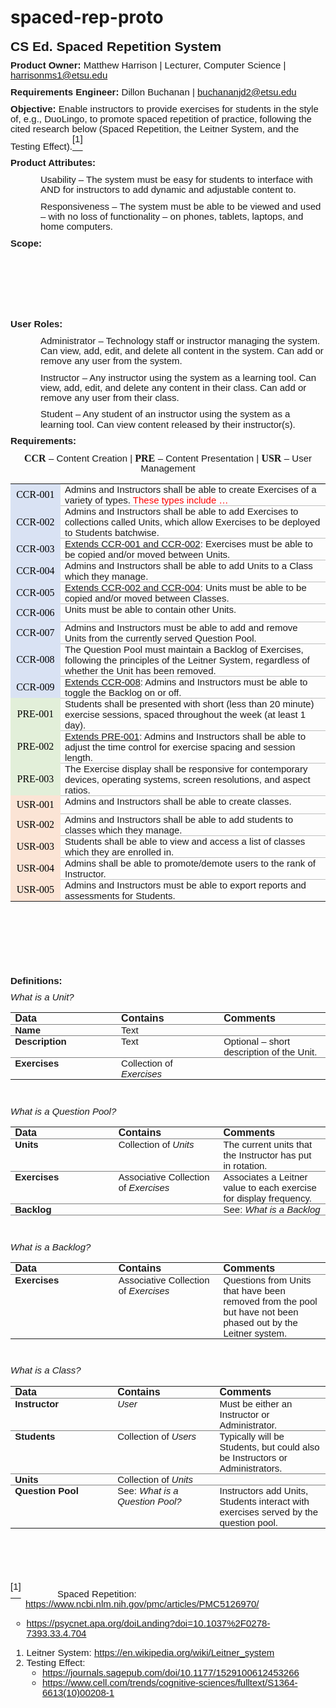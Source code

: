 # spaced-rep-proto

<p style='margin-top:0in;margin-right:0in;margin-bottom:8.0pt;margin-left:0in;line-height:107%;font-size:15px;font-family:"Calibri",sans-serif;'><strong><span style="font-size:21px;line-height:107%;">CS Ed. Spaced Repetition System</span></strong></p>
<p style='margin-top:0in;margin-right:0in;margin-bottom:8.0pt;margin-left:0in;line-height:107%;font-size:15px;font-family:"Calibri",sans-serif;'><strong>Product Owner:</strong> Matthew Harrison | Lecturer, Computer Science | <a href="mailto:harrisonms1@etsu.edu">harrisonms1@etsu.edu</a></p>
<p style='margin-top:0in;margin-right:0in;margin-bottom:8.0pt;margin-left:0in;line-height:107%;font-size:15px;font-family:"Calibri",sans-serif;'><strong>Requirements Engineer:</strong> Dillon Buchanan | <a href="mailto:buchananjd2@etsu.edu">buchananjd2@etsu.edu</a></p>
<p style='margin-top:0in;margin-right:0in;margin-bottom:8.0pt;margin-left:0in;line-height:107%;font-size:15px;font-family:"Calibri",sans-serif;'><strong>Objective:</strong> Enable instructors to provide exercises for students in the style of, e.g., DuoLingo, to promote spaced repetition of practice, following the cited research below (Spaced Repetition, the Leitner System, and the Testing Effect).<a href="#_ftn1" name="_ftnref1" title=""><span style="vertical-align:super;"><span style="vertical-align:super;"><span style='font-size:15px;line-height:107%;font-family:"Calibri",sans-serif;'>[1]</span></span></span></a></p>
<p style='margin-top:0in;margin-right:0in;margin-bottom:8.0pt;margin-left:0in;line-height:107%;font-size:15px;font-family:"Calibri",sans-serif;'><strong>Product Attributes:</strong></p>
<p style='margin-top:0in;margin-right:0in;margin-bottom:8.0pt;margin-left:.5in;line-height:107%;font-size:15px;font-family:"Calibri",sans-serif;'>Usability &ndash; The system must be easy for students to interface with AND for instructors to add dynamic and adjustable content to.</p>
<p style='margin-top:0in;margin-right:0in;margin-bottom:8.0pt;margin-left:.5in;line-height:107%;font-size:15px;font-family:"Calibri",sans-serif;'>Responsiveness &ndash; The system must be able to be viewed and used &ndash; with no loss of functionality &ndash; on phones, tablets, laptops, and home computers.</p>
<p style='margin-top:0in;margin-right:0in;margin-bottom:8.0pt;margin-left:0in;line-height:107%;font-size:15px;font-family:"Calibri",sans-serif;'><strong>Scope:</strong></p>
<p style='margin-top:0in;margin-right:0in;margin-bottom:8.0pt;margin-left:0in;line-height:107%;font-size:15px;font-family:"Calibri",sans-serif;'>&nbsp;</p>
<p><strong><span style='font-size:15px;line-height:107%;font-family:"Calibri",sans-serif;'><br>&nbsp;</span></strong></p>
<p style='margin-top:0in;margin-right:0in;margin-bottom:8.0pt;margin-left:0in;line-height:107%;font-size:15px;font-family:"Calibri",sans-serif;'><strong>&nbsp;</strong></p>
<p style='margin-top:0in;margin-right:0in;margin-bottom:8.0pt;margin-left:0in;line-height:107%;font-size:15px;font-family:"Calibri",sans-serif;'><strong>User Roles:</strong></p>
<p style='margin-top:0in;margin-right:0in;margin-bottom:8.0pt;margin-left:.5in;line-height:107%;font-size:15px;font-family:"Calibri",sans-serif;'>Administrator &ndash; Technology staff or instructor managing the system. Can view, add, edit, and delete all content in the system. Can add or remove any user from the system.</p>
<p style='margin-top:0in;margin-right:0in;margin-bottom:8.0pt;margin-left:.5in;line-height:107%;font-size:15px;font-family:"Calibri",sans-serif;'>Instructor &ndash; Any instructor using the system as a learning tool. Can view, add, edit, and delete any content in their class. Can add or remove any user from their class.</p>
<p style='margin-top:0in;margin-right:0in;margin-bottom:8.0pt;margin-left:.5in;line-height:107%;font-size:15px;font-family:"Calibri",sans-serif;'>Student &ndash; Any student of an instructor using the system as a learning tool. Can view content released by their instructor(s).</p>
<p style='margin-top:0in;margin-right:0in;margin-bottom:8.0pt;margin-left:0in;line-height:107%;font-size:15px;font-family:"Calibri",sans-serif;'><strong>Requirements:</strong></p>
<p style='margin-top:0in;margin-right:0in;margin-bottom:8.0pt;margin-left:0in;line-height:107%;font-size:15px;font-family:"Calibri",sans-serif;text-align:center;'><strong><span style="font-size:16px;line-height:107%;font-family:Consolas;">CCR</span></strong><span style="font-size:16px;line-height:107%;">&nbsp;</span>&ndash; Content Creation | <strong><span style="font-size:16px;line-height:107%;font-family:Consolas;">PRE</span></strong><span style="font-size:16px;line-height:107%;">&nbsp;</span>&ndash; Content Presentation | <strong><span style="font-size:16px;line-height:107%;font-family:Consolas;">USR</span></strong><span style="font-size:16px;line-height:107%;">&nbsp;</span>&ndash; User Management</p>
<table style="border-collapse:collapse;border:none;">
    <tbody>
        <tr>
            <td style="width:58.5pt;border:none;background:#D9E2F3;padding:0in 5.4pt 0in 5.4pt;height:.3in;">
                <p style='margin-top:0in;margin-right:0in;margin-bottom:0in;margin-left:0in;line-height:normal;font-size:15px;font-family:"Calibri",sans-serif;text-align:center;'><span style="font-size:16px;font-family:Consolas;color:black;">CCR-001</span></p>
            </td>
            <td style="width: 409.5pt;border-color: windowtext currentcolor rgb(191, 191, 191);border-style: solid none;border-width: 1pt medium;padding: 0in 5.4pt;height: 0.3in;vertical-align: top;">
                <p style='margin-top:0in;margin-right:0in;margin-bottom:0in;margin-left:0in;line-height:normal;font-size:15px;font-family:"Calibri",sans-serif;'>Admins and Instructors shall be able to create Exercises of a variety of types. <span style="color:red;">These types include &hellip;</span></p>
            </td>
        </tr>
        <tr>
            <td style="width:58.5pt;border:none;background:#D9E2F3;padding:0in 5.4pt 0in 5.4pt;height:.3in;">
                <p style='margin-top:0in;margin-right:0in;margin-bottom:0in;margin-left:0in;line-height:normal;font-size:15px;font-family:"Calibri",sans-serif;text-align:center;'><span style="font-size:16px;font-family:Consolas;color:black;">CCR-002</span></p>
            </td>
            <td style="width: 409.5pt;border-color: currentcolor currentcolor rgb(191, 191, 191);border-style: none none solid;border-width: medium medium 1pt;border-image: none 100% / 1 / 0 stretch;padding: 0in 5.4pt;height: 0.3in;vertical-align: top;">
                <p style='margin-top:0in;margin-right:0in;margin-bottom:0in;margin-left:0in;line-height:normal;font-size:15px;font-family:"Calibri",sans-serif;'>Admins and Instructors shall be able to add Exercises to collections called Units, which allow Exercises to be deployed to Students batchwise.</p>
            </td>
        </tr>
        <tr>
            <td style="width:58.5pt;border:none;background:#D9E2F3;padding:0in 5.4pt 0in 5.4pt;height:.3in;">
                <p style='margin-top:0in;margin-right:0in;margin-bottom:0in;margin-left:0in;line-height:normal;font-size:15px;font-family:"Calibri",sans-serif;text-align:center;'><span style="font-size:16px;font-family:Consolas;color:black;">CCR-003</span></p>
            </td>
            <td style="width: 409.5pt;border-color: currentcolor currentcolor rgb(191, 191, 191);border-style: none none solid;border-width: medium medium 1pt;border-image: none 100% / 1 / 0 stretch;padding: 0in 5.4pt;height: 0.3in;vertical-align: top;">
                <p style='margin-top:0in;margin-right:0in;margin-bottom:0in;margin-left:0in;line-height:normal;font-size:15px;font-family:"Calibri",sans-serif;'><u>Extends CCR-001 and CCR-002</u>: Exercises must be able to be copied and/or moved between Units.</p>
            </td>
        </tr>
        <tr>
            <td style="width:58.5pt;border:none;background:#D9E2F3;padding:0in 5.4pt 0in 5.4pt;height:.3in;">
                <p style='margin-top:0in;margin-right:0in;margin-bottom:0in;margin-left:0in;line-height:normal;font-size:15px;font-family:"Calibri",sans-serif;text-align:center;'><span style="font-size:16px;font-family:Consolas;color:black;">CCR-004</span></p>
            </td>
            <td style="width: 409.5pt;border-color: currentcolor currentcolor rgb(191, 191, 191);border-style: none none solid;border-width: medium medium 1pt;border-image: none 100% / 1 / 0 stretch;padding: 0in 5.4pt;height: 0.3in;vertical-align: top;">
                <p style='margin-top:0in;margin-right:0in;margin-bottom:0in;margin-left:0in;line-height:normal;font-size:15px;font-family:"Calibri",sans-serif;'>Admins and Instructors shall be able to add Units to a Class which they manage.</p>
            </td>
        </tr>
        <tr>
            <td style="width:58.5pt;border:none;background:#D9E2F3;padding:0in 5.4pt 0in 5.4pt;height:.3in;">
                <p style='margin-top:0in;margin-right:0in;margin-bottom:0in;margin-left:0in;line-height:normal;font-size:15px;font-family:"Calibri",sans-serif;text-align:center;'><span style="font-size:16px;font-family:Consolas;color:black;">CCR-005</span></p>
            </td>
            <td style="width: 409.5pt;border-color: currentcolor currentcolor rgb(191, 191, 191);border-style: none none solid;border-width: medium medium 1pt;border-image: none 100% / 1 / 0 stretch;padding: 0in 5.4pt;height: 0.3in;vertical-align: top;">
                <p style='margin-top:0in;margin-right:0in;margin-bottom:0in;margin-left:0in;line-height:normal;font-size:15px;font-family:"Calibri",sans-serif;'><u>Extends CCR-002 and CCR-004</u>: Units must be able to be copied and/or moved between Classes.</p>
            </td>
        </tr>
        <tr>
            <td style="width:58.5pt;border:none;background:#D9E2F3;padding:0in 5.4pt 0in 5.4pt;height:.3in;">
                <p style='margin-top:0in;margin-right:0in;margin-bottom:0in;margin-left:0in;line-height:normal;font-size:15px;font-family:"Calibri",sans-serif;text-align:center;'><span style="font-size:16px;font-family:Consolas;color:black;">CCR-006</span></p>
            </td>
            <td style="width: 409.5pt;border-color: currentcolor currentcolor rgb(191, 191, 191);border-style: none none solid;border-width: medium medium 1pt;border-image: none 100% / 1 / 0 stretch;padding: 0in 5.4pt;height: 0.3in;vertical-align: top;">
                <p style='margin-top:0in;margin-right:0in;margin-bottom:0in;margin-left:0in;line-height:normal;font-size:15px;font-family:"Calibri",sans-serif;'>Units must be able to contain other Units.</p>
            </td>
        </tr>
        <tr>
            <td style="width:58.5pt;border:none;background:#D9E2F3;padding:0in 5.4pt 0in 5.4pt;height:.3in;">
                <p style='margin-top:0in;margin-right:0in;margin-bottom:0in;margin-left:0in;line-height:normal;font-size:15px;font-family:"Calibri",sans-serif;text-align:center;'><span style="font-size:16px;font-family:Consolas;color:black;">CCR-007</span></p>
            </td>
            <td style="width: 409.5pt;border-color: currentcolor currentcolor rgb(191, 191, 191);border-style: none none solid;border-width: medium medium 1pt;border-image: none 100% / 1 / 0 stretch;padding: 0in 5.4pt;height: 0.3in;vertical-align: top;">
                <p style='margin-top:0in;margin-right:0in;margin-bottom:0in;margin-left:0in;line-height:normal;font-size:15px;font-family:"Calibri",sans-serif;'>Admins and Instructors must be able to add and remove Units from the currently served Question Pool.</p>
            </td>
        </tr>
        <tr>
            <td style="width:58.5pt;border:none;background:#D9E2F3;padding:0in 5.4pt 0in 5.4pt;height:.3in;">
                <p style='margin-top:0in;margin-right:0in;margin-bottom:0in;margin-left:0in;line-height:normal;font-size:15px;font-family:"Calibri",sans-serif;text-align:center;'><span style="font-size:16px;font-family:Consolas;color:black;">CCR-008</span></p>
            </td>
            <td style="width: 409.5pt;border-color: currentcolor currentcolor rgb(191, 191, 191);border-style: none none solid;border-width: medium medium 1pt;border-image: none 100% / 1 / 0 stretch;padding: 0in 5.4pt;height: 0.3in;vertical-align: top;">
                <p style='margin-top:0in;margin-right:0in;margin-bottom:0in;margin-left:0in;line-height:normal;font-size:15px;font-family:"Calibri",sans-serif;'>The Question Pool must maintain a Backlog of Exercises, following the principles of the Leitner System, regardless of whether the Unit has been removed.</p>
            </td>
        </tr>
        <tr>
            <td style="width:58.5pt;border:none;background:#D9E2F3;padding:0in 5.4pt 0in 5.4pt;height:.3in;">
                <p style='margin-top:0in;margin-right:0in;margin-bottom:0in;margin-left:0in;line-height:normal;font-size:15px;font-family:"Calibri",sans-serif;text-align:center;'><span style="font-size:16px;font-family:Consolas;color:black;">CCR-009</span></p>
            </td>
            <td style="width: 409.5pt;border-color: currentcolor currentcolor rgb(191, 191, 191);border-style: none none solid;border-width: medium medium 1pt;border-image: none 100% / 1 / 0 stretch;padding: 0in 5.4pt;height: 0.3in;vertical-align: top;">
                <p style='margin-top:0in;margin-right:0in;margin-bottom:0in;margin-left:0in;line-height:normal;font-size:15px;font-family:"Calibri",sans-serif;'><u>Extends CCR-008</u>: Admins and Instructors must be able to toggle the Backlog on or off.</p>
            </td>
        </tr>
        <tr>
            <td style="width:58.5pt;border:none;background:#E2EFD9;padding:0in 5.4pt 0in 5.4pt;height:.3in;">
                <p style='margin-top:0in;margin-right:0in;margin-bottom:0in;margin-left:0in;line-height:normal;font-size:15px;font-family:"Calibri",sans-serif;text-align:center;'><span style="font-size:16px;font-family:Consolas;color:black;">PRE-001</span></p>
            </td>
            <td style="width: 409.5pt;border-color: currentcolor currentcolor rgb(191, 191, 191);border-style: none none solid;border-width: medium medium 1pt;border-image: none 100% / 1 / 0 stretch;padding: 0in 5.4pt;height: 0.3in;vertical-align: top;">
                <p style='margin-top:0in;margin-right:0in;margin-bottom:0in;margin-left:0in;line-height:normal;font-size:15px;font-family:"Calibri",sans-serif;'>Students shall be presented with short (less than 20 minute) exercise sessions, spaced throughout the week (at least 1 day).</p>
            </td>
        </tr>
        <tr>
            <td style="width:58.5pt;border:none;background:#E2EFD9;padding:0in 5.4pt 0in 5.4pt;height:.3in;">
                <p style='margin-top:0in;margin-right:0in;margin-bottom:0in;margin-left:0in;line-height:normal;font-size:15px;font-family:"Calibri",sans-serif;text-align:center;'><span style="font-size:16px;font-family:Consolas;color:black;">PRE-002</span></p>
            </td>
            <td style="width: 409.5pt;border-color: currentcolor currentcolor rgb(191, 191, 191);border-style: none none solid;border-width: medium medium 1pt;border-image: none 100% / 1 / 0 stretch;padding: 0in 5.4pt;height: 0.3in;vertical-align: top;">
                <p style='margin-top:0in;margin-right:0in;margin-bottom:0in;margin-left:0in;line-height:normal;font-size:15px;font-family:"Calibri",sans-serif;'><u>Extends PRE-001</u>: Admins and Instructors shall be able to adjust the time control for exercise spacing and session length.</p>
            </td>
        </tr>
        <tr>
            <td style="width:58.5pt;border:none;background:#E2EFD9;padding:0in 5.4pt 0in 5.4pt;height:.3in;">
                <p style='margin-top:0in;margin-right:0in;margin-bottom:0in;margin-left:0in;line-height:normal;font-size:15px;font-family:"Calibri",sans-serif;text-align:center;'><span style="font-size:16px;font-family:Consolas;color:black;">PRE-003</span></p>
            </td>
            <td style="width: 409.5pt;border-color: currentcolor currentcolor rgb(191, 191, 191);border-style: none none solid;border-width: medium medium 1pt;border-image: none 100% / 1 / 0 stretch;padding: 0in 5.4pt;height: 0.3in;vertical-align: top;">
                <p style='margin-top:0in;margin-right:0in;margin-bottom:0in;margin-left:0in;line-height:normal;font-size:15px;font-family:"Calibri",sans-serif;'>The Exercise display shall be responsive for contemporary devices, operating systems, screen resolutions, and aspect ratios.</p>
            </td>
        </tr>
        <tr>
            <td style="width:58.5pt;border:none;background:#FBE4D5;padding:0in 5.4pt 0in 5.4pt;height:.3in;">
                <p style='margin-top:0in;margin-right:0in;margin-bottom:0in;margin-left:0in;line-height:normal;font-size:15px;font-family:"Calibri",sans-serif;text-align:center;'><span style="font-size:16px;font-family:Consolas;color:black;">USR-001</span></p>
            </td>
            <td style="width: 409.5pt;border-color: currentcolor currentcolor rgb(191, 191, 191);border-style: none none solid;border-width: medium medium 1pt;border-image: none 100% / 1 / 0 stretch;padding: 0in 5.4pt;height: 0.3in;vertical-align: top;">
                <p style='margin-top:0in;margin-right:0in;margin-bottom:0in;margin-left:0in;line-height:normal;font-size:15px;font-family:"Calibri",sans-serif;'>Admins and Instructors shall be able to create classes.</p>
            </td>
        </tr>
        <tr>
            <td style="width:58.5pt;border:none;background:#FBE4D5;padding:0in 5.4pt 0in 5.4pt;height:.3in;">
                <p style='margin-top:0in;margin-right:0in;margin-bottom:0in;margin-left:0in;line-height:normal;font-size:15px;font-family:"Calibri",sans-serif;text-align:center;'><span style="font-size:16px;font-family:Consolas;color:black;">USR-002</span></p>
            </td>
            <td style="width: 409.5pt;border-color: currentcolor currentcolor rgb(191, 191, 191);border-style: none none solid;border-width: medium medium 1pt;border-image: none 100% / 1 / 0 stretch;padding: 0in 5.4pt;height: 0.3in;vertical-align: top;">
                <p style='margin-top:0in;margin-right:0in;margin-bottom:0in;margin-left:0in;line-height:normal;font-size:15px;font-family:"Calibri",sans-serif;'>Admins and Instructors shall be able to add students to classes which they manage.</p>
            </td>
        </tr>
        <tr>
            <td style="width:58.5pt;border:none;background:#FBE4D5;padding:0in 5.4pt 0in 5.4pt;height:.3in;">
                <p style='margin-top:0in;margin-right:0in;margin-bottom:0in;margin-left:0in;line-height:normal;font-size:15px;font-family:"Calibri",sans-serif;text-align:center;'><span style="font-size:16px;font-family:Consolas;color:black;">USR-003</span></p>
            </td>
            <td style="width: 409.5pt;border-color: currentcolor currentcolor rgb(191, 191, 191);border-style: none none solid;border-width: medium medium 1pt;border-image: none 100% / 1 / 0 stretch;padding: 0in 5.4pt;height: 0.3in;vertical-align: top;">
                <p style='margin-top:0in;margin-right:0in;margin-bottom:0in;margin-left:0in;line-height:normal;font-size:15px;font-family:"Calibri",sans-serif;'>Students shall be able to view and access a list of classes which they are enrolled in.</p>
            </td>
        </tr>
        <tr>
            <td style="width:58.5pt;border:none;background:#FBE4D5;padding:0in 5.4pt 0in 5.4pt;height:.3in;">
                <p style='margin-top:0in;margin-right:0in;margin-bottom:0in;margin-left:0in;line-height:normal;font-size:15px;font-family:"Calibri",sans-serif;text-align:center;'><span style="font-size:16px;font-family:Consolas;color:black;">USR-004</span></p>
            </td>
            <td style="width: 409.5pt;border-color: currentcolor currentcolor rgb(191, 191, 191);border-style: none none solid;border-width: medium medium 1pt;border-image: none 100% / 1 / 0 stretch;padding: 0in 5.4pt;height: 0.3in;vertical-align: top;">
                <p style='margin-top:0in;margin-right:0in;margin-bottom:0in;margin-left:0in;line-height:normal;font-size:15px;font-family:"Calibri",sans-serif;'>Admins shall be able to promote/demote users to the rank of Instructor.</p>
            </td>
        </tr>
        <tr>
            <td style="width:58.5pt;border:none;background:#FBE4D5;padding:0in 5.4pt 0in 5.4pt;height:.3in;">
                <p style='margin-top:0in;margin-right:0in;margin-bottom:0in;margin-left:0in;line-height:normal;font-size:15px;font-family:"Calibri",sans-serif;text-align:center;'><span style="font-size:16px;font-family:Consolas;color:black;">USR-005</span></p>
            </td>
            <td style="width: 409.5pt;border: medium none;padding: 0in 5.4pt;height: 0.3in;vertical-align: top;">
                <p style='margin-top:0in;margin-right:0in;margin-bottom:0in;margin-left:0in;line-height:normal;font-size:15px;font-family:"Calibri",sans-serif;'>Admins and Instructors must be able to export reports and assessments for Students.</p>
            </td>
        </tr>
    </tbody>
</table>
<p style='margin-top:0in;margin-right:0in;margin-bottom:0in;margin-left:0in;line-height:107%;font-size:15px;font-family:"Calibri",sans-serif;'>&nbsp;</p>
<p><strong><span style='font-size:15px;line-height:107%;font-family:"Calibri",sans-serif;'><br>&nbsp;</span></strong></p>
<p style='margin-top:0in;margin-right:0in;margin-bottom:8.0pt;margin-left:0in;line-height:107%;font-size:15px;font-family:"Calibri",sans-serif;'><strong>&nbsp;</strong></p>
<p style='margin-top:0in;margin-right:0in;margin-bottom:8.0pt;margin-left:0in;line-height:107%;font-size:15px;font-family:"Calibri",sans-serif;'><strong>Definitions:</strong></p>
<p style='margin-top:0in;margin-right:0in;margin-bottom:8.0pt;margin-left:0in;line-height:107%;font-size:15px;font-family:"Calibri",sans-serif;'><em>What is a Unit?</em></p>
<table style="border-collapse:collapse;border:none;">
    <tbody>
        <tr>
            <td style="width: 155.8pt;border-color: currentcolor currentcolor rgb(127, 127, 127);border-style: none none solid;border-width: medium medium 1pt;border-image: none 100% / 1 / 0 stretch;padding: 0in 5.4pt;vertical-align: top;">
                <p style='margin-top:0in;margin-right:0in;margin-bottom:0in;margin-left:0in;line-height:normal;font-size:15px;font-family:"Calibri",sans-serif;'><strong><span style='font-size:16px;font-family:"Calibri Light",sans-serif;'>Data</span></strong></p>
            </td>
            <td style="width: 155.85pt;border-color: currentcolor currentcolor rgb(127, 127, 127);border-style: none none solid;border-width: medium medium 1pt;border-image: none 100% / 1 / 0 stretch;padding: 0in 5.4pt;vertical-align: top;">
                <p style='margin-top:0in;margin-right:0in;margin-bottom:0in;margin-left:0in;line-height:normal;font-size:15px;font-family:"Calibri",sans-serif;'><strong><span style='font-size:16px;font-family:"Calibri Light",sans-serif;'>Contains</span></strong></p>
            </td>
            <td style="width: 155.85pt;border-color: currentcolor currentcolor rgb(127, 127, 127);border-style: none none solid;border-width: medium medium 1pt;border-image: none 100% / 1 / 0 stretch;padding: 0in 5.4pt;vertical-align: top;">
                <p style='margin-top:0in;margin-right:0in;margin-bottom:0in;margin-left:0in;line-height:normal;font-size:15px;font-family:"Calibri",sans-serif;'><strong><span style='font-size:16px;font-family:"Calibri Light",sans-serif;'>Comments</span></strong></p>
            </td>
        </tr>
        <tr>
            <td style="width: 155.8pt;border-color: currentcolor currentcolor rgb(127, 127, 127);border-style: none none solid;border-width: medium medium 1pt;border-image: none 100% / 1 / 0 stretch;padding: 0in 5.4pt;vertical-align: top;">
                <p style='margin-top:0in;margin-right:0in;margin-bottom:0in;margin-left:0in;line-height:normal;font-size:15px;font-family:"Calibri",sans-serif;'><strong>Name</strong></p>
            </td>
            <td style="width: 155.85pt;border-color: currentcolor currentcolor rgb(127, 127, 127);border-style: none none solid;border-width: medium medium 1pt;border-image: none 100% / 1 / 0 stretch;padding: 0in 5.4pt;vertical-align: top;">
                <p style='margin-top:0in;margin-right:0in;margin-bottom:0in;margin-left:0in;line-height:normal;font-size:15px;font-family:"Calibri",sans-serif;'>Text</p>
            </td>
            <td style="width: 155.85pt;border-color: currentcolor currentcolor rgb(127, 127, 127);border-style: none none solid;border-width: medium medium 1pt;border-image: none 100% / 1 / 0 stretch;padding: 0in 5.4pt;vertical-align: top;">
                <p style='margin-top:0in;margin-right:0in;margin-bottom:0in;margin-left:0in;line-height:normal;font-size:15px;font-family:"Calibri",sans-serif;'>&nbsp;</p>
            </td>
        </tr>
        <tr>
            <td style="width: 155.8pt;border-color: currentcolor currentcolor rgb(127, 127, 127);border-style: none none solid;border-width: medium medium 1pt;border-image: none 100% / 1 / 0 stretch;padding: 0in 5.4pt;vertical-align: top;">
                <p style='margin-top:0in;margin-right:0in;margin-bottom:0in;margin-left:0in;line-height:normal;font-size:15px;font-family:"Calibri",sans-serif;'><strong>Description</strong></p>
            </td>
            <td style="width: 155.85pt;border-color: currentcolor currentcolor rgb(127, 127, 127);border-style: none none solid;border-width: medium medium 1pt;border-image: none 100% / 1 / 0 stretch;padding: 0in 5.4pt;vertical-align: top;">
                <p style='margin-top:0in;margin-right:0in;margin-bottom:0in;margin-left:0in;line-height:normal;font-size:15px;font-family:"Calibri",sans-serif;'>Text</p>
            </td>
            <td style="width: 155.85pt;border-color: currentcolor currentcolor rgb(127, 127, 127);border-style: none none solid;border-width: medium medium 1pt;border-image: none 100% / 1 / 0 stretch;padding: 0in 5.4pt;vertical-align: top;">
                <p style='margin-top:0in;margin-right:0in;margin-bottom:0in;margin-left:0in;line-height:normal;font-size:15px;font-family:"Calibri",sans-serif;'>Optional &ndash; short description of the Unit.</p>
            </td>
        </tr>
        <tr>
            <td style="width: 155.8pt;border: medium none;padding: 0in 5.4pt;vertical-align: top;">
                <p style='margin-top:0in;margin-right:0in;margin-bottom:0in;margin-left:0in;line-height:normal;font-size:15px;font-family:"Calibri",sans-serif;'><strong>Exercises</strong></p>
            </td>
            <td style="width: 155.85pt;border: medium none;padding: 0in 5.4pt;vertical-align: top;">
                <p style='margin-top:0in;margin-right:0in;margin-bottom:0in;margin-left:0in;line-height:normal;font-size:15px;font-family:"Calibri",sans-serif;'>Collection of <em>Exercises</em></p>
            </td>
            <td style="width: 155.85pt;border: medium none;padding: 0in 5.4pt;vertical-align: top;">
                <p style='margin-top:0in;margin-right:0in;margin-bottom:0in;margin-left:0in;line-height:normal;font-size:15px;font-family:"Calibri",sans-serif;'>&nbsp;</p>
            </td>
        </tr>
    </tbody>
</table>
<p style='margin-top:0in;margin-right:0in;margin-bottom:8.0pt;margin-left:0in;line-height:107%;font-size:15px;font-family:"Calibri",sans-serif;'>&nbsp;</p>
<p style='margin-top:0in;margin-right:0in;margin-bottom:8.0pt;margin-left:0in;line-height:107%;font-size:15px;font-family:"Calibri",sans-serif;'><em>What is a Question Pool?</em></p>
<table style="border-collapse:collapse;border:none;">
    <tbody>
        <tr>
            <td style="width: 155.8pt;border-color: currentcolor currentcolor rgb(127, 127, 127);border-style: none none solid;border-width: medium medium 1pt;border-image: none 100% / 1 / 0 stretch;padding: 0in 5.4pt;vertical-align: top;">
                <p style='margin-top:0in;margin-right:0in;margin-bottom:0in;margin-left:0in;line-height:normal;font-size:15px;font-family:"Calibri",sans-serif;'><strong><span style='font-size:16px;font-family:"Calibri Light",sans-serif;'>Data</span></strong></p>
            </td>
            <td style="width: 155.85pt;border-color: currentcolor currentcolor rgb(127, 127, 127);border-style: none none solid;border-width: medium medium 1pt;border-image: none 100% / 1 / 0 stretch;padding: 0in 5.4pt;vertical-align: top;">
                <p style='margin-top:0in;margin-right:0in;margin-bottom:0in;margin-left:0in;line-height:normal;font-size:15px;font-family:"Calibri",sans-serif;'><strong><span style='font-size:16px;font-family:"Calibri Light",sans-serif;'>Contains</span></strong></p>
            </td>
            <td style="width: 155.85pt;border-color: currentcolor currentcolor rgb(127, 127, 127);border-style: none none solid;border-width: medium medium 1pt;border-image: none 100% / 1 / 0 stretch;padding: 0in 5.4pt;vertical-align: top;">
                <p style='margin-top:0in;margin-right:0in;margin-bottom:0in;margin-left:0in;line-height:normal;font-size:15px;font-family:"Calibri",sans-serif;'><strong><span style='font-size:16px;font-family:"Calibri Light",sans-serif;'>Comments</span></strong></p>
            </td>
        </tr>
        <tr>
            <td style="width: 155.8pt;border-color: currentcolor currentcolor rgb(127, 127, 127);border-style: none none solid;border-width: medium medium 1pt;border-image: none 100% / 1 / 0 stretch;padding: 0in 5.4pt;vertical-align: top;">
                <p style='margin-top:0in;margin-right:0in;margin-bottom:0in;margin-left:0in;line-height:normal;font-size:15px;font-family:"Calibri",sans-serif;'><strong>Units</strong></p>
            </td>
            <td style="width: 155.85pt;border-color: currentcolor currentcolor rgb(127, 127, 127);border-style: none none solid;border-width: medium medium 1pt;border-image: none 100% / 1 / 0 stretch;padding: 0in 5.4pt;vertical-align: top;">
                <p style='margin-top:0in;margin-right:0in;margin-bottom:0in;margin-left:0in;line-height:normal;font-size:15px;font-family:"Calibri",sans-serif;'>Collection of <em>Units</em></p>
            </td>
            <td style="width: 155.85pt;border-color: currentcolor currentcolor rgb(127, 127, 127);border-style: none none solid;border-width: medium medium 1pt;border-image: none 100% / 1 / 0 stretch;padding: 0in 5.4pt;vertical-align: top;">
                <p style='margin-top:0in;margin-right:0in;margin-bottom:0in;margin-left:0in;line-height:normal;font-size:15px;font-family:"Calibri",sans-serif;'>The current units that the Instructor has put in rotation.</p>
            </td>
        </tr>
        <tr>
            <td style="width: 155.8pt;border-color: currentcolor currentcolor rgb(127, 127, 127);border-style: none none solid;border-width: medium medium 1pt;border-image: none 100% / 1 / 0 stretch;padding: 0in 5.4pt;vertical-align: top;">
                <p style='margin-top:0in;margin-right:0in;margin-bottom:0in;margin-left:0in;line-height:normal;font-size:15px;font-family:"Calibri",sans-serif;'><strong>Exercises</strong></p>
            </td>
            <td style="width: 155.85pt;border-color: currentcolor currentcolor rgb(127, 127, 127);border-style: none none solid;border-width: medium medium 1pt;border-image: none 100% / 1 / 0 stretch;padding: 0in 5.4pt;vertical-align: top;">
                <p style='margin-top:0in;margin-right:0in;margin-bottom:0in;margin-left:0in;line-height:normal;font-size:15px;font-family:"Calibri",sans-serif;'>Associative Collection of <em>Exercises</em></p>
            </td>
            <td style="width: 155.85pt;border-color: currentcolor currentcolor rgb(127, 127, 127);border-style: none none solid;border-width: medium medium 1pt;border-image: none 100% / 1 / 0 stretch;padding: 0in 5.4pt;vertical-align: top;">
                <p style='margin-top:0in;margin-right:0in;margin-bottom:0in;margin-left:0in;line-height:normal;font-size:15px;font-family:"Calibri",sans-serif;'>Associates a Leitner value to each exercise for display frequency.</p>
            </td>
        </tr>
        <tr>
            <td style="width: 155.8pt;border-color: currentcolor currentcolor rgb(127, 127, 127);border-style: none none solid;border-width: medium medium 1pt;border-image: none 100% / 1 / 0 stretch;padding: 0in 5.4pt;vertical-align: top;">
                <p style='margin-top:0in;margin-right:0in;margin-bottom:0in;margin-left:0in;line-height:normal;font-size:15px;font-family:"Calibri",sans-serif;'><strong>Backlog</strong></p>
            </td>
            <td style="width: 155.85pt;border-color: currentcolor currentcolor rgb(127, 127, 127);border-style: none none solid;border-width: medium medium 1pt;border-image: none 100% / 1 / 0 stretch;padding: 0in 5.4pt;vertical-align: top;">
                <p style='margin-top:0in;margin-right:0in;margin-bottom:0in;margin-left:0in;line-height:normal;font-size:15px;font-family:"Calibri",sans-serif;'>&nbsp;</p>
            </td>
            <td style="width: 155.85pt;border-color: currentcolor currentcolor rgb(127, 127, 127);border-style: none none solid;border-width: medium medium 1pt;border-image: none 100% / 1 / 0 stretch;padding: 0in 5.4pt;vertical-align: top;">
                <p style='margin-top:0in;margin-right:0in;margin-bottom:0in;margin-left:0in;line-height:normal;font-size:15px;font-family:"Calibri",sans-serif;'>See: <em>What is a</em> <em>Backlog</em></p>
            </td>
        </tr>
    </tbody>
</table>
<p style='margin-top:0in;margin-right:0in;margin-bottom:8.0pt;margin-left:0in;line-height:107%;font-size:15px;font-family:"Calibri",sans-serif;'>&nbsp;</p>
<p style='margin-top:0in;margin-right:0in;margin-bottom:8.0pt;margin-left:0in;line-height:107%;font-size:15px;font-family:"Calibri",sans-serif;'><em>What is a Backlog?</em></p>
<table style="border-collapse:collapse;border:none;">
    <tbody>
        <tr>
            <td style="width: 155.8pt;border-color: currentcolor currentcolor rgb(127, 127, 127);border-style: none none solid;border-width: medium medium 1pt;border-image: none 100% / 1 / 0 stretch;padding: 0in 5.4pt;vertical-align: top;">
                <p style='margin-top:0in;margin-right:0in;margin-bottom:0in;margin-left:0in;line-height:normal;font-size:15px;font-family:"Calibri",sans-serif;'><strong><span style='font-size:16px;font-family:"Calibri Light",sans-serif;'>Data</span></strong></p>
            </td>
            <td style="width: 155.85pt;border-color: currentcolor currentcolor rgb(127, 127, 127);border-style: none none solid;border-width: medium medium 1pt;border-image: none 100% / 1 / 0 stretch;padding: 0in 5.4pt;vertical-align: top;">
                <p style='margin-top:0in;margin-right:0in;margin-bottom:0in;margin-left:0in;line-height:normal;font-size:15px;font-family:"Calibri",sans-serif;'><strong><span style='font-size:16px;font-family:"Calibri Light",sans-serif;'>Contains</span></strong></p>
            </td>
            <td style="width: 155.85pt;border-color: currentcolor currentcolor rgb(127, 127, 127);border-style: none none solid;border-width: medium medium 1pt;border-image: none 100% / 1 / 0 stretch;padding: 0in 5.4pt;vertical-align: top;">
                <p style='margin-top:0in;margin-right:0in;margin-bottom:0in;margin-left:0in;line-height:normal;font-size:15px;font-family:"Calibri",sans-serif;'><strong><span style='font-size:16px;font-family:"Calibri Light",sans-serif;'>Comments</span></strong></p>
            </td>
        </tr>
        <tr>
            <td style="width: 155.8pt;border: medium none;padding: 0in 5.4pt;vertical-align: top;">
                <p style='margin-top:0in;margin-right:0in;margin-bottom:0in;margin-left:0in;line-height:normal;font-size:15px;font-family:"Calibri",sans-serif;'><strong>Exercises</strong></p>
            </td>
            <td style="width: 155.85pt;border: medium none;padding: 0in 5.4pt;vertical-align: top;">
                <p style='margin-top:0in;margin-right:0in;margin-bottom:0in;margin-left:0in;line-height:normal;font-size:15px;font-family:"Calibri",sans-serif;'>Associative Collection of <em>Exercises</em></p>
            </td>
            <td style="width: 155.85pt;border: medium none;padding: 0in 5.4pt;vertical-align: top;">
                <p style='margin-top:0in;margin-right:0in;margin-bottom:0in;margin-left:0in;line-height:normal;font-size:15px;font-family:"Calibri",sans-serif;'>Questions from Units that have been removed from the pool but have not been phased out by the Leitner system.</p>
            </td>
        </tr>
    </tbody>
</table>
<p style='margin-top:0in;margin-right:0in;margin-bottom:8.0pt;margin-left:0in;line-height:107%;font-size:15px;font-family:"Calibri",sans-serif;'><em>&nbsp;</em></p>
<p style='margin-top:0in;margin-right:0in;margin-bottom:8.0pt;margin-left:0in;line-height:107%;font-size:15px;font-family:"Calibri",sans-serif;'><em>What is a Class?</em></p>
<table style="border-collapse:collapse;border:none;">
    <tbody>
        <tr>
            <td style="width: 155.8pt;border-color: currentcolor currentcolor rgb(127, 127, 127);border-style: none none solid;border-width: medium medium 1pt;border-image: none 100% / 1 / 0 stretch;padding: 0in 5.4pt;vertical-align: top;">
                <p style='margin-top:0in;margin-right:0in;margin-bottom:0in;margin-left:0in;line-height:normal;font-size:15px;font-family:"Calibri",sans-serif;'><strong><span style='font-size:16px;font-family:"Calibri Light",sans-serif;'>Data</span></strong></p>
            </td>
            <td style="width: 155.85pt;border-color: currentcolor currentcolor rgb(127, 127, 127);border-style: none none solid;border-width: medium medium 1pt;border-image: none 100% / 1 / 0 stretch;padding: 0in 5.4pt;vertical-align: top;">
                <p style='margin-top:0in;margin-right:0in;margin-bottom:0in;margin-left:0in;line-height:normal;font-size:15px;font-family:"Calibri",sans-serif;'><strong><span style='font-size:16px;font-family:"Calibri Light",sans-serif;'>Contains</span></strong></p>
            </td>
            <td style="width: 155.85pt;border-color: currentcolor currentcolor rgb(127, 127, 127);border-style: none none solid;border-width: medium medium 1pt;border-image: none 100% / 1 / 0 stretch;padding: 0in 5.4pt;vertical-align: top;">
                <p style='margin-top:0in;margin-right:0in;margin-bottom:0in;margin-left:0in;line-height:normal;font-size:15px;font-family:"Calibri",sans-serif;'><strong><span style='font-size:16px;font-family:"Calibri Light",sans-serif;'>Comments</span></strong></p>
            </td>
        </tr>
        <tr>
            <td style="width: 155.8pt;border-color: currentcolor currentcolor rgb(127, 127, 127);border-style: none none solid;border-width: medium medium 1pt;border-image: none 100% / 1 / 0 stretch;padding: 0in 5.4pt;vertical-align: top;">
                <p style='margin-top:0in;margin-right:0in;margin-bottom:0in;margin-left:0in;line-height:normal;font-size:15px;font-family:"Calibri",sans-serif;'><strong>Instructor</strong></p>
            </td>
            <td style="width: 155.85pt;border-color: currentcolor currentcolor rgb(127, 127, 127);border-style: none none solid;border-width: medium medium 1pt;border-image: none 100% / 1 / 0 stretch;padding: 0in 5.4pt;vertical-align: top;">
                <p style='margin-top:0in;margin-right:0in;margin-bottom:0in;margin-left:0in;line-height:normal;font-size:15px;font-family:"Calibri",sans-serif;'><em>User</em></p>
            </td>
            <td style="width: 155.85pt;border-color: currentcolor currentcolor rgb(127, 127, 127);border-style: none none solid;border-width: medium medium 1pt;border-image: none 100% / 1 / 0 stretch;padding: 0in 5.4pt;vertical-align: top;">
                <p style='margin-top:0in;margin-right:0in;margin-bottom:0in;margin-left:0in;line-height:normal;font-size:15px;font-family:"Calibri",sans-serif;'>Must be either an Instructor or Administrator.</p>
            </td>
        </tr>
        <tr>
            <td style="width: 155.8pt;border-color: currentcolor currentcolor rgb(127, 127, 127);border-style: none none solid;border-width: medium medium 1pt;border-image: none 100% / 1 / 0 stretch;padding: 0in 5.4pt;vertical-align: top;">
                <p style='margin-top:0in;margin-right:0in;margin-bottom:0in;margin-left:0in;line-height:normal;font-size:15px;font-family:"Calibri",sans-serif;'><strong>Students</strong></p>
            </td>
            <td style="width: 155.85pt;border-color: currentcolor currentcolor rgb(127, 127, 127);border-style: none none solid;border-width: medium medium 1pt;border-image: none 100% / 1 / 0 stretch;padding: 0in 5.4pt;vertical-align: top;">
                <p style='margin-top:0in;margin-right:0in;margin-bottom:0in;margin-left:0in;line-height:normal;font-size:15px;font-family:"Calibri",sans-serif;'>Collection of <em>Users</em></p>
            </td>
            <td style="width: 155.85pt;border-color: currentcolor currentcolor rgb(127, 127, 127);border-style: none none solid;border-width: medium medium 1pt;border-image: none 100% / 1 / 0 stretch;padding: 0in 5.4pt;vertical-align: top;">
                <p style='margin-top:0in;margin-right:0in;margin-bottom:0in;margin-left:0in;line-height:normal;font-size:15px;font-family:"Calibri",sans-serif;'>Typically will be Students, but could also be Instructors or Administrators.</p>
            </td>
        </tr>
        <tr>
            <td style="width: 155.8pt;border-color: currentcolor currentcolor rgb(127, 127, 127);border-style: none none solid;border-width: medium medium 1pt;border-image: none 100% / 1 / 0 stretch;padding: 0in 5.4pt;vertical-align: top;">
                <p style='margin-top:0in;margin-right:0in;margin-bottom:0in;margin-left:0in;line-height:normal;font-size:15px;font-family:"Calibri",sans-serif;'><strong>Units</strong></p>
            </td>
            <td style="width: 155.85pt;border-color: currentcolor currentcolor rgb(127, 127, 127);border-style: none none solid;border-width: medium medium 1pt;border-image: none 100% / 1 / 0 stretch;padding: 0in 5.4pt;vertical-align: top;">
                <p style='margin-top:0in;margin-right:0in;margin-bottom:0in;margin-left:0in;line-height:normal;font-size:15px;font-family:"Calibri",sans-serif;'>Collection of <em>Units</em></p>
            </td>
            <td style="width: 155.85pt;border-color: currentcolor currentcolor rgb(127, 127, 127);border-style: none none solid;border-width: medium medium 1pt;border-image: none 100% / 1 / 0 stretch;padding: 0in 5.4pt;vertical-align: top;">
                <p style='margin-top:0in;margin-right:0in;margin-bottom:0in;margin-left:0in;line-height:normal;font-size:15px;font-family:"Calibri",sans-serif;'>&nbsp;</p>
            </td>
        </tr>
        <tr>
            <td style="width: 155.8pt;border: medium none;padding: 0in 5.4pt;vertical-align: top;">
                <p style='margin-top:0in;margin-right:0in;margin-bottom:0in;margin-left:0in;line-height:normal;font-size:15px;font-family:"Calibri",sans-serif;'><strong>Question Pool</strong></p>
            </td>
            <td style="width: 155.85pt;border: medium none;padding: 0in 5.4pt;vertical-align: top;">
                <p style='margin-top:0in;margin-right:0in;margin-bottom:0in;margin-left:0in;line-height:normal;font-size:15px;font-family:"Calibri",sans-serif;'>See: <em>What is a Question Pool?</em></p>
            </td>
            <td style="width: 155.85pt;border: medium none;padding: 0in 5.4pt;vertical-align: top;">
                <p style='margin-top:0in;margin-right:0in;margin-bottom:0in;margin-left:0in;line-height:normal;font-size:15px;font-family:"Calibri",sans-serif;'>Instructors add Units, Students interact with exercises served by the question pool.</p>
            </td>
        </tr>
    </tbody>
</table>
<p style='margin-top:0in;margin-right:0in;margin-bottom:8.0pt;margin-left:0in;line-height:107%;font-size:15px;font-family:"Calibri",sans-serif;'>&nbsp;</p>
<p style='margin-top:0in;margin-right:0in;margin-bottom:8.0pt;margin-left:0in;line-height:107%;font-size:15px;font-family:"Calibri",sans-serif;'>&nbsp;</p>
<div style='margin-top:0in;margin-right:0in;margin-bottom:8.0pt;margin-left:0in;line-height:107%;font-size:15px;font-family:"Calibri",sans-serif;'><br>
    <div id="ftn1" style='margin-top:0in;margin-right:0in;margin-bottom:8.0pt;margin-left:0in;line-height:107%;font-size:15px;font-family:"Calibri",sans-serif;'>
        <p style='margin-top:0in;margin-right:0in;margin-bottom:0in;margin-left:.25in;line-height:107%;font-size:15px;font-family:"Calibri",sans-serif;text-indent:-.25in;'><a href="#_ftnref1" name="_ftn1" title=""><span style="vertical-align:super;"><span style="vertical-align:super;"><span style='font-size:15px;line-height:107%;font-family:"Calibri",sans-serif;'>[1]</span></span></span></a> &nbsp; &nbsp; &nbsp; &nbsp; &nbsp; &nbsp; &nbsp;Spaced Repetition: <a href="https://www.ncbi.nlm.nih.gov/pmc/articles/PMC5126970/">https://www.ncbi.nlm.nih.gov/pmc/articles/PMC5126970/</a></p>
        <div style='margin-top:0in;margin-right:0in;margin-bottom:8.0pt;margin-left:0in;line-height:107%;font-size:15px;font-family:"Calibri",sans-serif;'>
            <ol style="margin-bottom:0in;list-style-type: circle;">
                <li style='margin-top:0in;margin-right:0in;margin-bottom:8.0pt;margin-left:0in;line-height:107%;font-size:15px;font-family:"Calibri",sans-serif;'><a href="https://psycnet.apa.org/doiLanding?doi=10.1037%2F0278-7393.33.4.704">https://psycnet.apa.org/doiLanding?doi=10.1037%2F0278-7393.33.4.704</a></li>
            </ol>
        </div>
        <ul style="list-style-type: undefined;margin-left:0in;">
            <li>Leitner System: <a href="https://en.wikipedia.org/wiki/Leitner_system">https://en.wikipedia.org/wiki/Leitner_system</a></li>
            <li>Testing Effect:<ol style="list-style-type: circle;">
                    <li><a href="https://journals.sagepub.com/doi/10.1177/1529100612453266">https://journals.sagepub.com/doi/10.1177/1529100612453266</a></li>
                    <li><a href="https://www.cell.com/trends/cognitive-sciences/fulltext/S1364-6613(10)00208-1">https://www.cell.com/trends/cognitive-sciences/fulltext/S1364-6613(10)00208-1</a></li>
                </ol>
            </li>
        </ul>
        <p style='margin:0in;font-size:13px;font-family:"Calibri",sans-serif;'>&nbsp;</p>
    </div>
</div>
